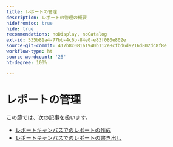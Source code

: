 ```yaml
---
title: レポートの管理
description: レポートの管理の概要
hidefromtoc: true
hide: true
recommendations: noDisplay, noCatalog
exl-id: 535b81a4-77bb-4c6b-84e0-e83f080e802e
source-git-commit: 417b8c081a1940b112e8cfbd6d9216d802dc8f8e
workflow-type: ht
source-wordcount: '25'
ht-degree: 100%

---
```


# レポートの管理

この節では、次の記事を扱います。

* [レポートキャンバスでのレポートの作成](../../../reports-and-dashboards/reporting-canvas/manage-reports/build-report.md)
* [レポートキャンバスでのレポートの書き出し](../../../reports-and-dashboards/reporting-canvas/manage-reports/export-report.md)
